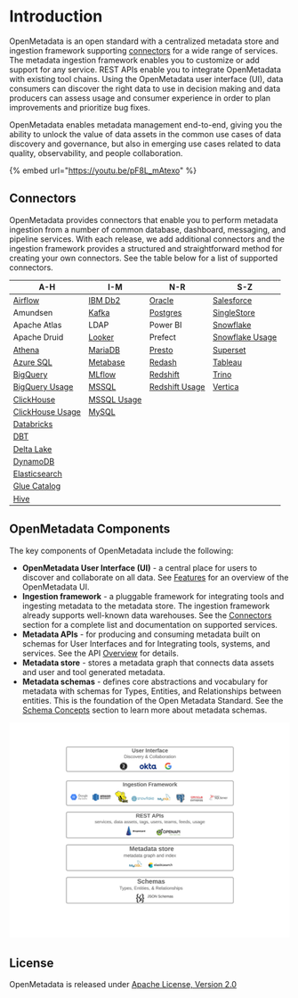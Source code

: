 # Introduction

OpenMetadata is an open standard with a centralized metadata store and ingestion framework supporting [connectors](docs/integrations/connectors/) for a wide range of services. The metadata ingestion framework enables you to customize or add support for any service. REST APIs enable you to integrate OpenMetadata with existing tool chains. Using the OpenMetadata user interface (UI), data consumers can discover the right data to use in decision making and data producers can assess usage and consumer experience in order to plan improvements and prioritize bug fixes.

OpenMetadata enables metadata management end-to-end, giving you the ability to unlock the value of data assets in the common use cases of data discovery and governance, but also in emerging use cases related to data quality, observability, and people collaboration.

{% embed url="https://youtu.be/pF8L_mAtexo" %}

## Connectors

OpenMetadata provides connectors that enable you to perform metadata ingestion from a number of common database, dashboard, messaging, and pipeline services. With each release, we add additional connectors and the ingestion framework provides a structured and straightforward method for creating your own connectors. See the table below for a list of supported connectors.

| A-H                                                             | I-M                                                | N-R                                                                | S-Z                                                        |
| --------------------------------------------------------------- | -------------------------------------------------- | ------------------------------------------------------------------ | ---------------------------------------------------------- |
| [Airflow](docs/integrations/airflow/)                           | [IBM Db2](docs/integrations/connectors/ibm-db2.md) | [Oracle](docs/integrations/connectors/mysql-2/)                    | [Salesforce](integrations/connectors/singlestore-1/)       |
| Amundsen                                                        | [Kafka](docs/integrations/connectors/kafka.md)     | [Postgres](<docs/integrations/connectors/snowflake/README (1).md>) | [SingleStore](docs/integrations/connectors/singlestore/)   |
| Apache Atlas                                                    | LDAP                                               | Power BI                                                           | [Snowflake](docs/integrations/connectors/snowflake/)       |
| Apache Druid                                                    | [Looker](integrations/connectors/mysql/)           | Prefect                                                            | [Snowflake Usage](docs/integrations/connectors/snowflake/) |
| [Athena](docs/integrations/connectors/athena/)                  | [MariaDB](docs/integrations/connectors/mariadb.md) | [Presto](integrations/connectors/mysql-2-1/)                       | [Superset](integrations/connectors/mysql-3/)               |
| [Azure SQL](docs/integrations/connectors/azure-sql.md)          | [Metabase](integrations/connectors/mysql-1/)       | [Redash](integrations/connectors/mysql-1-2/)                       | [Tableau](docs/integrations/connectors/tableau.md)         |
| [BigQuery](docs/integrations/connectors/bigquery/)              | [MLflow](docs/integrations/connectors/mlflow/)     | [Redshift](docs/integrations/connectors/redshift/)                 | [Trino](docs/integrations/connectors/trino/)               |
| [BigQuery Usage](docs/integrations/connectors/bigquery/)        | [MSSQL](integrations/connectors/mssql-1/)          | [Redshift Usage](docs/integrations/connectors/redshift/)           | [Vertica](docs/integrations/connectors/vertica.md)         |
| [ClickHouse](docs/integrations/connectors/snowflake-2/)         | [MSSQL Usage](integrations/connectors/mssql-1/)    |                                                                    |                                                            |
| [ClickHouse Usage](docs/integrations/connectors/snowflake-2/)   | [MySQL](integrations/connectors/mysql-1-1/)        |                                                                    |                                                            |
| [Databricks](integrations/connectors/databricks/)               |                                                    |                                                                    |                                                            |
| [DBT](data-lineage/dbt-integration/)                            |                                                    |                                                                    |                                                            |
| [Delta Lake](docs/integrations/connectors/delta-lake.md)        |                                                    |                                                                    |                                                            |
| [DynamoDB](docs/integrations/connectors/dynamodb.md)            |                                                    |                                                                    |                                                            |
| [Elasticsearch](docs/integrations/connectors/elastic-search.md) |                                                    |                                                                    |                                                            |
| [Glue Catalog](docs/integrations/connectors/glue-catalog/)      |                                                    |                                                                    |                                                            |
| [Hive](docs/integrations/connectors/hive/)                      |                                                    |                                                                    |                                                            |

## OpenMetadata Components

The key components of OpenMetadata include the following:

* **OpenMetadata User Interface (UI)** - a central place for users to discover and collaborate on all data. See [Features](docs/overview/features.md) for an overview of the OpenMetadata UI.
* **Ingestion framework** - a pluggable framework for integrating tools and ingesting metadata to the metadata store. The ingestion framework already supports well-known data warehouses. See the [Connectors](./#connectors) section for a complete list and documentation on supported services.
* **Metadata APIs** - for producing and consuming metadata built on schemas for User Interfaces and for Integrating tools, systems, and services. See the API [Overview](docs/openmetadata-apis/apis/overview.md) for details.
* **Metadata store** - stores a metadata graph that connects data assets and user and tool generated metadata.
* **Metadata schemas** - defines core abstractions and vocabulary for metadata with schemas for Types, Entities, and Relationships between entities. This is the foundation of the Open Metadata Standard. See the [Schema Concepts](docs/openmetadata-apis/schemas/overview.md) section to learn more about metadata schemas.

![](<.gitbook/assets/openmetadata-overview (1).png>)

## License

OpenMetadata is released under [Apache License, Version 2.0](http://www.apache.org/licenses/LICENSE-2.0)
